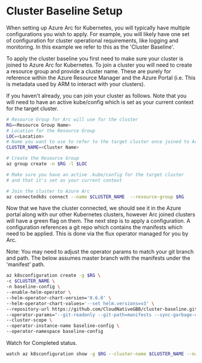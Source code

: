 # Cluster Baseline Setup

When setting up Azure Arc for Kubernetes, you will typically have multiple configurations you wish to apply. For example, you will likely have one set of configuration for cluster operational requirements, like logging and monitoring. In this example we refer to this as the 'Cluster Baseline'.

To apply the cluster baseline you first need to make sure your cluster is joined to Azure Arc for Kubernetes. To join a cluster you will need to create a resource group and provide a cluster name. These are purely for reference within the Azure Resource Manager and the Azure Portal (i.e. This is metadata used by ARM to interact with your clusters).

If you haven't already, you can join your cluster as follows. Note that you will need to have an active kube/config which is set as your current context for the target cluster.

```bash
# Resource Group for Arc will use for the cluster
RG=<Resource Group Name>
# Location for the Resource Group
LOC=<Location>
# Name you want to use to refer to the target cluster once joined to Arc
CLUSTER_NAME=<Cluster Name>

# Create the Resource Group
az group create -n $RG -l $LOC

# Make sure you have an active .kube/config for the target cluster
# and that it's set as your current context

# Join the cluster to Azure Arc
az connectedk8s connect --name $CLUSTER_NAME  --resource-group $RG

```

Now that we have the cluster connected, we should see it in the Azure portal along with our other Kubernetes clusters, however Arc joined clusters will have a green flag on them. The next step is to apply a configuration. A configuration references a git repo which contains the manifests which need to be applied. This is done via the flux operator managed for you by Arc.

Note: You may need to adjust the operator params to match your git branch and path. The below assumes master branch with the manifests under the 'manifest' path.

```bash
az k8sconfiguration create -g $RG \
-c $CLUSTER_NAME \
-n baseline-config \
--enable-helm-operator \
--helm-operator-chart-version='0.6.0' \
--helm-operator-chart-values='--set helm.versions=v3' \
--repository-url https://github.com/CloudNativeGBB/cluster-baseline.git \
--operator-params="--git-readonly --git-path=manifests --sync-garbage-collection" \
--cluster-scope \
--operator-instance-name baseline-config \
--operator-namespace baseline-config
```

Watch for Completed status.

```bash
watch az k8sconfiguration show -g $RG --cluster-name $CLUSTER_NAME --name cluster-baseline-config -o json
```
